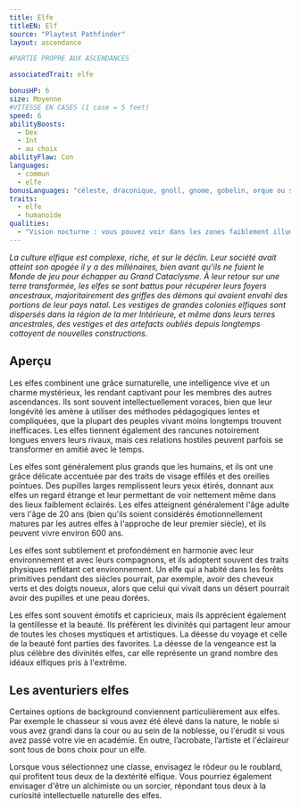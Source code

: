 ```yaml
---
title: Elfe
titleEN: Elf
source: "Playtest Pathfinder"
layout: ascendance

#PARTIE PROPRE AUX ASCENDANCES

associatedTrait: elfe

bonusHP: 6
size: Moyenne
#VITESSE EN CASES (1 case = 5 feet)
speed: 6
abilityBoosts:
  - Dex
  - Int
  - au choix
abilityFlaw: Con
languages:
  - commun
  - elfe
bonusLanguages: "céleste, draconique, gnoll, gnome, gobelin, orque ou sylvestre"
traits:
  - elfe
  - humanoïde
qualities:
  - "Vision nocturne : vous pouvez voir dans les zones faiblement illuminées aussi bien qu'en plein jour."
---
```


*La culture elfique est complexe, riche, et sur le déclin. Leur société avait atteint son apogée il y a des millénaires, bien avant qu'ils ne fuient le Monde de jeu pour échapper au Grand Cataclysme. À leur retour sur une terre transformée, les elfes se sont battus pour récupérer leurs foyers ancestraux, majoritairement des griffes des démons qui avaient envahi des portions de leur pays natal. Les vestiges de grandes colonies elfiques sont dispersés dans la région de la mer Intérieure, et même dans leurs terres ancestrales,  des vestiges et des artefacts oubliés depuis longtemps cottoyent de nouvelles constructions.*

## Aperçu
Les elfes combinent une grâce surnaturelle, une intelligence vive et un charme mystérieux, les rendant captivant pour les membres des autres ascendances. Ils sont souvent intellectuellement voraces, bien que leur longévité les amène à utiliser des méthodes pédagogiques lentes et compliquées, que la plupart des peuples vivant moins longtemps trouvent inefficaces. Les elfes tiennent également des rancunes notoirement longues envers leurs rivaux, mais ces relations hostiles peuvent parfois se transformer en amitié avec le temps.

Les elfes sont généralement plus grands que les humains, et ils ont une grâce délicate accentuée par des traits de visage effilés et des oreilles pointues. Des pupilles larges remplissent leurs yeux étirés, donnant aux elfes un regard étrange et leur permettant de voir nettement même dans des lieux faiblement éclairés. Les elfes atteignent généralement l'âge adulte vers l'âge de 20 ans (bien qu'ils soient considérés émotionnellement matures par les autres elfes à l'approche de leur premier siècle), et ils peuvent vivre environ 600 ans.

Les elfes sont subtilement et profondément en harmonie avec leur environnement et avec leurs compagnons, et ils adoptent souvent des traits physiques reflétant cet environnement. Un elfe qui a habité dans les forêts primitives pendant des siècles pourrait, par exemple, avoir des cheveux verts et des doigts noueux, alors que celui qui vivait dans un désert pourrait avoir des pupilles et une peau dorées.

Les elfes sont souvent émotifs et capricieux, mais ils apprécient également la gentillesse et la beauté. Ils préfèrent les divinités qui partagent leur amour de toutes les choses mystiques et artistiques.
La déesse du voyage et celle de la beauté font parties des favorites. La déesse de la vengeance est la plus célèbre des divinités elfes, car elle représente un grand nombre des idéaux elfiques pris à l'extrême.

## Les aventuriers elfes
Certaines options de background conviennent particulièrement aux elfes. Par exemple le chasseur si vous avez été élevé dans la nature, le noble si vous avez grandi dans la cour ou au sein de la noblesse, ou l'érudit si vous avez passé votre vie en académie. En outre, l’acrobate, l’artiste et l'éclaireur sont tous de bons choix pour un elfe.

Lorsque vous sélectionnez une classe, envisagez le rôdeur ou le roublard, qui profitent tous deux de la dextérité elfique. Vous pourriez également envisager d'être un alchimiste ou un sorcier, répondant tous deux à la curiosité intellectuelle naturelle des elfes.


